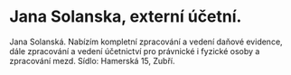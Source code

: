 Jana Solanska, externí účetní. 
=======
  Jana Solanská. Nabízím kompletní zpracování a vedení daňové evidence,
  dále zpracování a vedení účetnictví pro právnické i fyzické osoby a
  zpracování mezd. Sídlo: Hamerská 15, Zubří.
